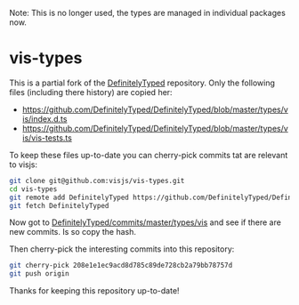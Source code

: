 Note: This is no longer used, the types are managed in individual packages now.

# vis-types

This is a partial fork of the [DefinitelyTyped](https://github.com/DefinitelyTyped/DefinitelyTyped) repository. 
Only the following files (including there history) are copied her:

- https://github.com/DefinitelyTyped/DefinitelyTyped/blob/master/types/vis/index.d.ts
- https://github.com/DefinitelyTyped/DefinitelyTyped/blob/master/types/vis/vis-tests.ts

To keep these files up-to-date you can cherry-pick commits tat are relevant to visjs:

```sh
git clone git@github.com:visjs/vis-types.git
cd vis-types
git remote add DefinitelyTyped https://github.com/DefinitelyTyped/DefinitelyTyped.git
git fetch DefinitelyTyped
```

Now got to [DefinitelyTyped/commits/master/types/vis](https://github.com/DefinitelyTyped/DefinitelyTyped/commits/master/types/vis) and see if there are new commits. Is so copy the hash. 

Then cherry-pick the interesting commits into this repository:

```sh
git cherry-pick 208e1e1ec9acd8d785c89de728cb2a79bb78757d
git push origin
```

Thanks for keeping this repository up-to-date!
